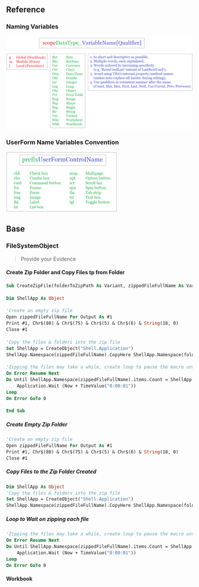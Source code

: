 ## Reference
### Naming Variables
![NamingVariable](NamingVariable.png)

### UserForm Name Variables Convention
![UserForm](NamingUserFormControls-300x163.png)



## Base
### FileSystemObject
> Provide your Evidence
#### Create Zip Folder and Copy Files tp from Folder
```vb
Sub CreateZipFile(folderToZipPath As Variant, zippedFileFullName As Variant)

Dim ShellApp As Object

'Create an empty zip file
Open zippedFileFullName For Output As #1
Print #1, Chr$(80) & Chr$(75) & Chr$(5) & Chr$(6) & String(18, 0)
Close #1

'Copy the files & folders into the zip file
Set ShellApp = CreateObject("Shell.Application")
ShellApp.Namespace(zippedFileFullName).CopyHere ShellApp.Namespace(folderToZipPath).items

'Zipping the files may take a while, create loop to pause the macro until zipping has finished.
On Error Resume Next
Do Until ShellApp.Namespace(zippedFileFullName).items.Count = ShellApp.Namespace(folderToZipPath).items.Count
    Application.Wait (Now + TimeValue("0:00:01"))
Loop
On Error GoTo 0

End Sub
```
##### Create Empty Zip Folder
```vb
'Create an empty zip file
Open zippedFileFullName For Output As #1
Print #1, Chr$(80) & Chr$(75) & Chr$(5) & Chr$(6) & String(18, 0)
Close #1
```
##### Copy Files to the Zip Folder Created
```vb
Dim ShellApp As Object
'Copy the files & folders into the zip file
Set ShellApp = CreateObject("Shell.Application")
ShellApp.Namespace(zippedFileFullName).CopyHere ShellApp.Namespace(folderToZipPath).items
```
##### Loop to Wait on zipping each file
```vb
'Zipping the files may take a while, create loop to pause the macro until zipping has finished.
On Error Resume Next
Do Until ShellApp.Namespace(zippedFileFullName).items.Count = ShellApp.Namespace(folderToZipPath).items.Count
    Application.Wait (Now + TimeValue("0:00:01"))
Loop
On Error GoTo 0
```

#### Workbook

